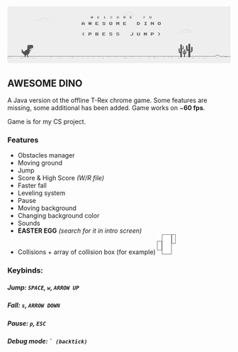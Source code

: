 ![Picture of the game](pic-of-the-game.png)
## AWESOME DINO
A Java version ot the offline T-Rex chrome game.
Some features are missing, some additional has been added.
Game works on ~**60 fps**.

Game is for my CS project.
### Features
   - Obstacles manager
   - Moving ground
   - Jump
   - Score & High Score _(W/R file)_
   - Faster fall
   - Leveling system
   - Pause
   - Moving background
   - Changing background color
   - Sounds
   - **EASTER EGG** _(search for it in intro screen)_
   - Collisions + array of collision box (for example) 
   ![Picture of dino collision box](dino-collision-box.png)

### Keybinds:
##### Jump: `SPACE`, `w`, `ARROW UP`
##### Fall: `s`, `ARROW DOWN`
##### Pause: `p`, `ESC`
##### Debug mode: <code>` (backtick)</code>

